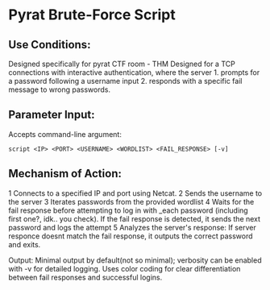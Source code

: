 # Pyrat Brute-Force Script

## Use Conditions:
Designed specifically for pyrat CTF room - THM
Designed for a TCP connections with interactive authentication, where the server 
                1. prompts for a password following a username input
                2. responds with a specific fail message to wrong passwords.

## Parameter Input: 
Accepts command-line argument: 
```syntax
script <IP> <PORT> <USERNAME> <WORDLIST> <FAIL_RESPONSE> [-v]
```

## Mechanism of Action:
  1 Connects to a specified IP and port using Netcat.
  2 Sends the username to the server
  3 Iterates passwords from the provided wordlist
  4 Waits for the fail response before attempting to log in with _each password (including first one?, idk.. you check).
       If the fail response is detected, it sends the next password and logs the attempt
  5 Analyzes the server's response:
       If server responce doesnt match the fail response, it outputs the correct password and exits.

Output:
Minimal output by default(not so minimal); verbosity can be enabled with -v for detailed logging.
Uses color coding for clear differentiation between fail responses and successful logins.
